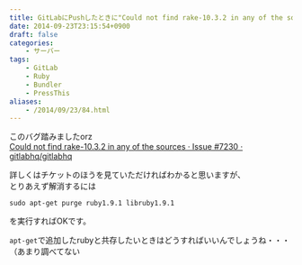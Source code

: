```yaml
---
title: GitLabにPushしたときに"Could not find rake-10.3.2 in any of the sources"が発生した場合の対処
date: 2014-09-23T23:15:54+0900
draft: false
categories: 
    - サーバー
tags:
    - GitLab
    - Ruby
    - Bundler
    - PressThis
aliases:
    - /2014/09/23/84.html
---
```


このバグ踏みましたorz  
[Could not find rake-10.3.2 in any of the sources · Issue #7230 · gitlabhq/gitlabhq](https://github.com/gitlabhq/gitlabhq/issues/7230)


詳しくはチケットのほうを見ていただければわかると思いますが、  
とりあえず解消するには
```
sudo apt-get purge ruby1.9.1 libruby1.9.1
```
を実行すればOKです。

`apt-get`で追加したrubyと共存したいときはどうすればいいんでしょうね・・・（あまり調べてない
